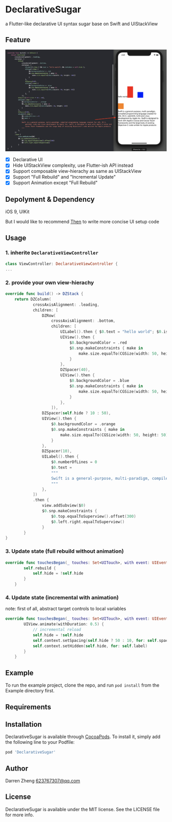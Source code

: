 # DeclarativeSugar

a Flutter-like declarative UI syntax sugar  base on Swift and UIStackView

## Feature

![](1.png)

- [x] Declarative UI
- [x] Hide UIStackView complexity, use Flutter-ish API instead
- [x] Support composable view-hierachy as same as UIStackView
- [x] Support "Full Rebuild" and "Incremental Update"
- [x] Support Animation except "Full Rebuild"

## Depolyment & Dependency

iOS 9, UIKit

But I would like to recommend [Then](https://github.com/devxoul/Then) to write more concise UI setup code

## Usage

### 1. inherite `DeclarativeViewController`

``` swift
class ViewController: DeclarativeViewController {
...
```

### 2. provide your own view-hierachy

``` swift
override func build() -> DZStack {
    return DZColumn(
            crossAxisAlignment: .leading,
            children: [
                DZRow(
                    crossAxisAlignment: .bottom,
                    children: [
                        UILabel().then { $0.text = "hello world"; $0.isHidden = self.hide },
                        UIView().then {
                            $0.backgroundColor = .red
                            $0.snp.makeConstraints { make in
                                make.size.equalTo(CGSize(width: 50, height: 100))
                            }
                        },
                        DZSpacer(40),
                        UIView().then {
                            $0.backgroundColor = .blue
                            $0.snp.makeConstraints { make in
                                make.size.equalTo(CGSize(width: 50, height: 50))
                            }
                        },
                    ]),
                DZSpacer(self.hide ? 10 : 50),
                UIView().then {
                    $0.backgroundColor = .orange
                    $0.snp.makeConstraints { make in
                        make.size.equalTo(CGSize(width: 50, height: 50))
                    }
                },
                DZSpacer(10),
                UILabel().then {
                    $0.numberOfLines = 0
                    $0.text =
                    """
                    Swift is a general-purpose, multi-paradigm, compiled programming language created for iOS, OS X, watchOS, tvOS and Linux development by Apple Inc. Swift is designed to work with Apple's Cocoa and Cocoa Touch frameworks and the large body of existing Objective-C code written for Apple products
                    """
                },
            ])
            .then {
                view.addSubview($0)
                $0.snp.makeConstraints {
                    $0.top.equalToSuperview().offset(300)
                    $0.left.right.equalToSuperview()
                }
        }
}
```

### 3. Update state (full rebuild without animation)

``` swift
override func touchesBegan(_ touches: Set<UITouch>, with event: UIEvent?) {
        self.rebuild {
            self.hide = !self.hide
        }
    }
```

### 4. Update state (incremental with animation)

note: first of all, abstract target controls to local variables

``` swift
override func touchesBegan(_ touches: Set<UITouch>, with event: UIEvent?) {
        UIView.animate(withDuration: 0.5) {
            // incremental reload
            self.hide = !self.hide
            self.context.setSpacing(self.hide ? 50 : 10, for: self.spacer)
            self.context.setHidden(self.hide, for: self.label)
        }
    }
```

## Example

To run the example project, clone the repo, and run `pod install` from the Example directory first.

## Requirements

## Installation

DeclarativeSugar is available through [CocoaPods](https://cocoapods.org). To install
it, simply add the following line to your Podfile:

```ruby
pod 'DeclarativeSugar'
```

## Author

Darren Zheng 623767307@qq.com

## License

DeclarativeSugar is available under the MIT license. See the LICENSE file for more info.
